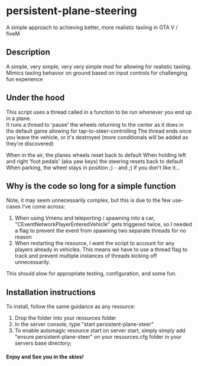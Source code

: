 # persistent-plane-steering
A simple approach to achieving better, more realistic taxiing in GTA V / fiveM


## Description
A simple, very simple, very very simple mod for allowing for realistic taxiing.  Mimics taxiing behavior on ground based on input controls for challenging fun experience

## Under the hood
This script uses a thread called in a function to be run whenever you end up in a plane.  
It runs a thread to 'pause' the wheels returning to the center as it does in the default game allowing for tap-to-steer-controlling
The thread ends once you leave the vehicle, or it's destroyed (more conditionals will be added as they're discovered)

When in the air, the planes wheels reset back to default
When holding left and right 'foot pedals' (aka yaw keys) the steering resets back to default
When parking, the wheel stays in position ;) - and ;( if you don't like it...

## Why is the code so long for a simple function
Note, it may seem unnecessarily complex, but this is due to the few use-cases I've come across:
1. When using Vmenu and teleporting / spawning into a car, "CEventNetworkPlayerEnteredVehicle" gets triggered twice, so I needed a flag to prevent the event from spawning two separate threads for no reason
2. When restarting the resource, I want the script to account for any players already in vehicles.  This means we have to use a thread flag to track and prevent multiple instances of threads kicking off unnecessarily.

This should alow for appropriate testing, configuration, and some fun.  

## Installation instructions
To install, follow the same guidance as any resource:
1. Drop the folder into your reosurces folder
2. In the server console, type "start persistent-plane-steer"
3. To enable automagic resource start on server start, simply simply add "ensure persistent-plane-steer" on your resources.cfg folder in your servers base directory;


#### Enjoy and See you in the skies!
